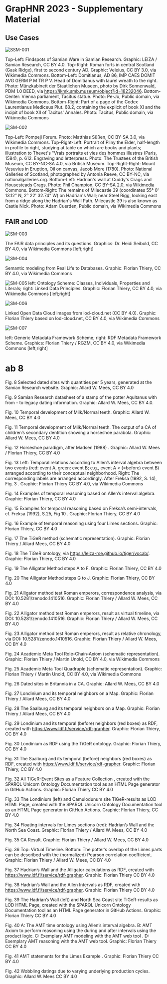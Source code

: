 # GrapHNR 2023 - Supplementary Material

## Use Cases

![SSM-001](https://raw.githubusercontent.com/leiza-scit/GrapHNR-2023-supplementary-material/main/docs/img/SM-001.png)

Top-Left: Findspots of Samian Ware in Samian Research. Graphic: LEIZA / Samian Research, CC BY 4.0. Top-Right: Roman forts in central Scotland (Gask Ridge), first to second century AD.  Graphic: Veleius, CC BY 3.0, via Wikimedia Commons. Bottom-Left: Domitianus, AD 86, IMP CAES DOMIT AVG GERM P M TR P V. Head of Domitianus with laurel wreath to the right. Photo: Münzkabinett der Staatlichen Museen, photo by Dirk Sonnenwald, PDM 1.0 DEED, via https://ikmk.smb.museum/object?id=18232046. Bottom-Center: Vienna parliament, Tacitus statue. Photo: Pe-Jo, Public domain, via Wikimedia Commons. Bottom-Right: Part of a page of the Codex Laurentianus Mediceus Plut. 68.2, containing the explicit of book XI and the incipit of book XII of Tacitus' Annales. Photo: Tacitus, Public domain, via Wikimedia Commons

![SM-002](https://raw.githubusercontent.com/leiza-scit/GrapHNR-2023-supplementary-material/main/docs/img/SM-002.png)

Top-Left: Pompeji Forum. Photo: Matthias Süßen, CC BY-SA 3.0, via Wikimedia Commons. Top-Right-Left: Portrait of Pliny the Elder, half-length in profile to right, studying at table on which are books and plants; illustration to Thevet's "Vrais portraits et vies des hommes illustres (Paris, 1584), p. 612. Engraving and letterpress. Photo: The Trustees of the British Museum, CC BY-NC-SA 4.0, via British Museum. Top-Right-Right: Mount Vesuvius in Eruption, Oil on canvas, Jacob More (1780). Photo: National Galleries of Scotland, photographed by Antonia Reeve, CC BY-NC, via nationalgalleries.org. Bottom-Left: Hadrian's wall at Cuddy's Crags and Housesteads Crags. Photo: Phil Champion, CC BY-SA 2.0, via Wikimedia Commons. Bottom-Right: The remains of Milecastle 39 (coordinates 55° 0' 13.12" N, 2° 22' 32.74" W) on Hadrian's Wall; near Steel Rigg, looking east from a ridge along the Hadrian's Wall Path. Milecastle 39 is also known as Castle Nick. Photo: Adam Cuerden, Public domain, via Wikimedia Commons

## FAIR and LOD

![SM-003](https://raw.githubusercontent.com/leiza-scit/GrapHNR-2023-supplementary-material/main/docs/img/SM-003.png)

The FAIR data principles and its questions. Graphics: Dr. Heidi Seibold, CC BY 4.0, via Wikimedia Commons [left;right]

![SM-004](https://raw.githubusercontent.com/leiza-scit/GrapHNR-2023-supplementary-material/main/docs/img/SM-004.png)

Semantic modeling from Real Life to Databases. Graphic: Florian Thiery, CC BY 4.0, via Wikimedia Commons

![SM-005](https://raw.githubusercontent.com/leiza-scit/GrapHNR-2023-supplementary-material/main/docs/img/SM-005.png)
left: Ontology Scheme: Classes, Individuals, Properties and Literals; right: Linked Data Principles. Graphic: Florian Thiery, CC BY 4.0, via Wikimedia Commons [left;right]

![SM-006](https://raw.githubusercontent.com/leiza-scit/GrapHNR-2023-supplementary-material/main/docs/img/SM-006.png)

Linked Open Data Cloud images from lod-cloud.net (CC BY 4.0). Graphic: Florian Thiery based on lod-cloud.net, CC BY 4.0, via Wikimedia Commons

![SM-007](https://raw.githubusercontent.com/leiza-scit/GrapHNR-2023-supplementary-material/main/docs/img/SM-007.png)

left: Generic Metadata Framework Scheme; right: RDF Metadata Framework Scheme. Graphics: Florian Thiery / RGZM, CC BY 4.0, via Wikimedia Commons [left;right]

# ab 8

Fig. 8 Selected dated sites with quantities per 5 years, generated at the Samian Research website. Graphic: Allard W. Mees, CC BY 4.0

Fig. 9 Samian Research datasheet of a stamp of the potter Aquitanus with from - to legacy dating information. Graphic: Allard W. Mees, CC BY 4.0.

Fig. 10 Temporal development of Milk/Normal teeth. Graphic: Allard W. Mees, CC BY 4.0

Fig. 11 Temporal development of Milk/Normal teeth. The output of a CA of children’s secondary dentition showing a horseshoe parabola. Graphic: Allard W. Mees, CC BY 4.0

Fig. 12 Horseshoe paradigm, after Madsen (1988) . Graphic: Allard W. Mees / Florian Thiery, CC BY 4.0

Fig. 13 Left: Temporal relations according to Allen’s interval algebra between two events (red: event A, green: event B; e.g., event A < (=before) event B) arranged according to their conceptual neighborhood. Right: The corresponding labels are arranged accordingly. After Freksa (1992, S. 14), Fig. 3 . Graphic: Florian Thiery CC BY 4.0, via Wikimedia Commons

Fig. 14 Examples of temporal reasoning based on Allen’s interval algebra. Graphic: Florian Thiery, CC BY 4.0

Fig. 15 Examples for temporal reasoning based on Freksa’s semi-intervals, cf. Freksa (1992), S.25, Fig 10 . Graphic: Florian Thiery, CC BY 4.0

Fig. 16 Example of temporal reasoning using four Limes sections. Graphic: Florian Thiery, CC BY 4.0

Fig. 17 The TiGeR method (schematic representation). Graphic: Florian Thiery / Allard Mees, CC BY 4.0

Fig. 18 The TiGeR ontology, via https://leiza-rse.github.io/tiger/vocab/. Graphic: Florian Thiery, CC BY 4.0

Fig. 19 The Alligator Method steps A to F. Graphic: Florian Thiery, CC BY 4.0

Fig. 20 The Alligator Method steps G to J. Graphic: Florian Thiery, CC BY 4.0

Fig. 21 Alligator method test Roman emperors, correspondence analysis, via DOI: 10.5281/zenodo.1410516. Graphic: Florian Thiery / Allard W. Mees, CC BY 4.0

Fig. 22 Alligator method test Roman emperors, result as virtual timeline, via DOI: 10.5281/zenodo.1410516. Graphic: Florian Thiery / Allard W. Mees, CC BY 4.0

Fig. 23 Alligator method test Roman emperors, result as relative chronology, via DOI: 10.5281/zenodo.1410516. Graphic: Florian Thiery / Allard W. Mees, CC BY 4.0

Fig. 24 Academic Meta Tool Role-Chain-Axiom (schematic representation). Graphic: Florian Thiery / Martin Unold, CC BY 4.0, via Wikimedia Commons

Fig. 25 Academic Meta Tool Quadruple (schematic representation). Graphic: Florian Thiery / Martin Unold, CC BY 4.0, via Wikimedia Commons

Fig. 26 Dated sites in Britannia in a CA. Graphic: Allard W. Mees, CC BY 4.0

Fig. 27 Londinium and its temporal neighbors on a Map. Graphic: Florian Thiery / Allard Mees, CC BY 4.0

Fig. 28 The Saalburg and its temporal neighbors on a Map. Graphic: Florian Thiery / Allard Mees, CC BY 4.0

Fig. 29 Londinium and its temporal (before) neighbors (red boxes) as RDF, created with https://www.ldf.fi/service/rdf-grapher. Graphic: Florian Thiery, CC BY 4.0

Fig. 30 Londinium as RDF using the TiGeR ontology. Graphic: Florian Thiery, CC BY 4.0

Fig. 31 The Saalburg and its temporal (before) neighbors (red boxes) as RDF, created with https://www.ldf.fi/service/rdf-grapher. Graphic: Florian Thiery, CC BY 4.0

Fig. 32 All TiGeR-Event Sites as a Feature Collection , created with the SPARQL Unicorn Ontology Documentation tool  as an HTML Page generator in GitHub Actions. Graphic: Florian Thiery CC BY 4.0

Fig. 33 The Londinium  (left) and Camulodunum  site TiGeR-results as LOD HTML Page, created with the SPARQL Unicorn Ontology Documentation tool  as an HTML Page generator in GitHub Actions. Graphic: Florian Thiery, CC BY 4.0

Fig. 34  Floating intervals for Limes sections (red): Hadrian’s Wall and the North Sea Coast. Graphic: Florian Thiery / Allard W. Mees, CC BY 4.0

Fig. 35 CA Result. Graphic: Florian Thiery / Allard W. Mees, CC BY 4.0

Fig. 36 Top: Virtual Timeline. Bottom: The potter’s overlap of the Limes parts can be described with the (normalized) Pearson correlation coefficient. Graphic: Florian Thiery / Allard W. Mees, CC BY 4.0

Fig. 37 Hadrian’s Wall and the Alligator calculations as RDF, created with https://www.ldf.fi/service/rdf-grapher. Graphic: Florian Thiery CC BY 4.0

Fig. 38 Hadrian’s Wall and the Allen Intervals as RDF, created with https://www.ldf.fi/service/rdf-grapher. Graphic: Florian Thiery CC BY 4.0

Fig. 39 The Hadrian’s Wall  (left) and North Sea Coast  site TiGeR-results as LOD HTML Page, created with the SPARQL Unicorn Ontology Documentation tool  as an HTML Page generator in GitHub Actions. Graphic: Florian Thiery CC BY 4.0

Fig. 40 A: The AMT time ontology using Allen’s interval algebra. B: AMT Axiom to perform reasoning using the during and after intervals using the product logic. C: Exemplary AMT modeling with the AMT web tool . D: Exemplary AMT reasoning with the AMT web tool. Graphic: Florian Thiery CC BY 4.0

Fig. 41 AMT statements for the Limes Example . Graphic: Florian Thiery CC BY 4.0

Fig. 42 Wobbling datings due to varying underlying production cycles. Graphic: Allard W. Mees CC BY 4.0